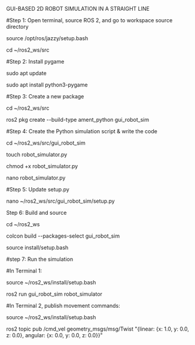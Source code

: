 GUI-BASED 2D ROBOT SIMULATION IN A STRAIGHT LINE

#Step 1: Open terminal, source ROS 2, and go to workspace source directory

source /opt/ros/jazzy/setup.bash

cd ~/ros2_ws/src

#Step 2: Install pygame

sudo apt update

sudo apt install python3-pygame

#Step 3: Create a new package

cd ~/ros2_ws/src

ros2 pkg create --build-type ament_python gui_robot_sim

#Step 4: Create the Python simulation script & write the code

cd ~/ros2_ws/src/gui_robot_sim

touch robot_simulator.py

chmod +x robot_simulator.py

nano robot_simulator.py

#Step 5: Update setup.py

nano ~/ros2_ws/src/gui_robot_sim/setup.py

Step 6: Build and source

cd ~/ros2_ws

colcon build --packages-select gui_robot_sim

source install/setup.bash

#step 7: Run the simulation

#In Terminal 1:

source ~/ros2_ws/install/setup.bash

ros2 run gui_robot_sim robot_simulator

#In Terminal 2, publish movement commands:

source ~/ros2_ws/install/setup.bash

ros2 topic pub /cmd_vel geometry_msgs/msg/Twist "{linear: {x: 1.0, y: 0.0, z: 0.0}, angular: {x: 0.0, y: 0.0, z: 0.0}}"

